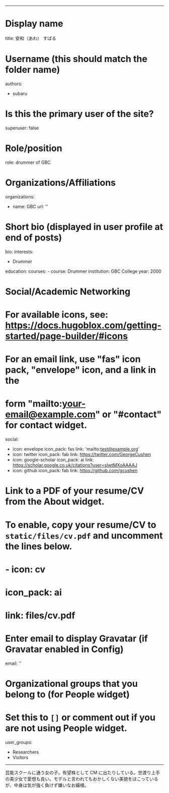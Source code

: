 
---
# Display name
title: 安和（あわ） すばる

# Username (this should match the folder name)
authors:
  - subaru

# Is this the primary user of the site?
superuser: false

# Role/position
role: drummer of GBC

# Organizations/Affiliations
organizations:
  - name: GBC
    url: ''

# Short bio (displayed in user profile at end of posts)
bio: 
interests:
  - Drummer

education:
  courses:
    - course: Drummer
      institution: GBC College
      year: 2000


# Social/Academic Networking
# For available icons, see: https://docs.hugoblox.com/getting-started/page-builder/#icons
#   For an email link, use "fas" icon pack, "envelope" icon, and a link in the
#   form "mailto:your-email@example.com" or "#contact" for contact widget.
social:
  - icon: envelope
    icon_pack: fas
    link: 'mailto:test@example.org'
  - icon: twitter
    icon_pack: fab
    link: https://twitter.com/GeorgeCushen
  - icon: google-scholar
    icon_pack: ai
    link: https://scholar.google.co.uk/citations?user=sIwtMXoAAAAJ
  - icon: github
    icon_pack: fab
    link: https://github.com/gcushen
# Link to a PDF of your resume/CV from the About widget.
# To enable, copy your resume/CV to `static/files/cv.pdf` and uncomment the lines below.
# - icon: cv
#   icon_pack: ai
#   link: files/cv.pdf

# Enter email to display Gravatar (if Gravatar enabled in Config)
email: ''

# Organizational groups that you belong to (for People widget)
#   Set this to `[]` or comment out if you are not using People widget.
user_groups:
  - Researchers
  - Visitors
---

芸能スクールに通う女の子。有望株として CM に出たりしている。世渡り上手の美少女で愛想も良い。モデルと言われてもおかしくない美貌をほこっているが、中身は気が強く負けず嫌いなお嬢様。
